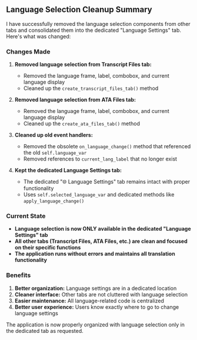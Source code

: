 ## Language Selection Cleanup Summary

I have successfully removed the language selection components from other tabs and consolidated them into the dedicated "Language Settings" tab. Here's what was changed:

### Changes Made

1. **Removed language selection from Transcript Files tab:**
   - Removed the language frame, label, combobox, and current language display
   - Cleaned up the `create_transcript_files_tab()` method

2. **Removed language selection from ATA Files tab:**
   - Removed the language frame, label, combobox, and current language display
   - Cleaned up the `create_ata_files_tab()` method

3. **Cleaned up old event handlers:**
   - Removed the obsolete `on_language_change()` method that referenced the old `self.language_var`
   - Removed references to `current_lang_label` that no longer exist

4. **Kept the dedicated Language Settings tab:**
   - The dedicated "🌐 Language Settings" tab remains intact with proper functionality
   - Uses `self.selected_language_var` and dedicated methods like `apply_language_change()`

### Current State

- **Language selection is now ONLY available in the dedicated "Language Settings" tab**
- **All other tabs (Transcript Files, ATA Files, etc.) are clean and focused on their specific functions**
- **The application runs without errors and maintains all translation functionality**

### Benefits

1. **Better organization:** Language settings are in a dedicated location
2. **Cleaner interface:** Other tabs are not cluttered with language selection
3. **Easier maintenance:** All language-related code is centralized
4. **Better user experience:** Users know exactly where to go to change language settings

The application is now properly organized with language selection only in the dedicated tab as requested.
